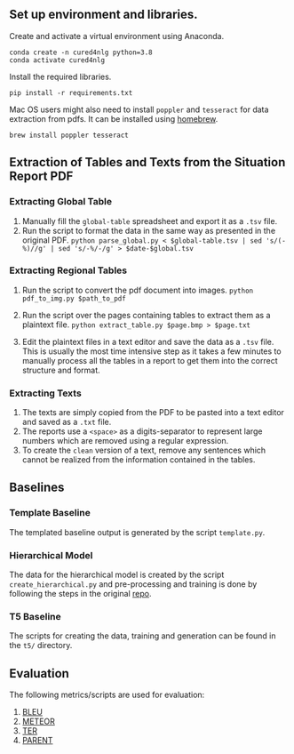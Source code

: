 ## Set up environment and libraries.

Create and activate a virtual environment using Anaconda.
```
conda create -n cured4nlg python=3.8
conda activate cured4nlg
```

Install the required libraries.
```
pip install -r requirements.txt
```

Mac OS users might also need to install `poppler` and `tesseract` for data extraction from pdfs. It can be installed using [homebrew](https://brew.sh).
```
brew install poppler tesseract
```

## Extraction of Tables and Texts from the Situation Report PDF

### Extracting Global Table
1. Manually fill the `global-table` spreadsheet and export it as a `.tsv` file.
2. Run the script to format the data in the same way as presented in the original PDF.
`python parse_global.py < $global-table.tsv | sed 's/(-%)//g' | sed 's/-%/-/g' > $date-$global.tsv`

### Extracting Regional Tables
1. Run the script to convert the pdf document into images.
`python pdf_to_img.py $path_to_pdf`

2. Run the script over the pages containing tables to extract them as a plaintext file.
`python extract_table.py $page.bmp > $page.txt`

3. Edit the plaintext files in a text editor and save the data as a `.tsv` file. This is usually the most time intensive step as it takes a few minutes to manually process all the tables in a report to get them into the correct structure and format.

### Extracting Texts
1. The texts are simply copied from the PDF to be pasted into a text editor and saved as a `.txt` file.
2. The reports use a `<space>` as a digits-separator to represent large numbers which are removed using a regular expression.
3. To create the `clean` version of a text, remove any sentences which cannot be realized from the information contained in the tables.


## Baselines

### Template Baseline

The templated baseline output is generated by the script `template.py`.


### Hierarchical Model

The data for the hierarchical model is created by the script `create_hierarchical.py` and pre-processing and training is done by following the steps in the original [repo](https://github.com/KaijuML/data-to-text-hierarchical).


### T5 Baseline

The scripts for creating the data, training and generation can be found in the `t5/` directory.


## Evaluation 

The following metrics/scripts are used for evaluation:
1. [BLEU](https://github.com/moses-smt/mosesdecoder/blob/master/scripts/generic/multi-bleu.perl)
1. [METEOR](https://www.cs.cmu.edu/~alavie/METEOR/)
1. [TER](https://www.cs.umd.edu/~snover/tercom/)
1. [PARENT](https://github.com/google-research/language/tree/master/language/table_text_eval)


